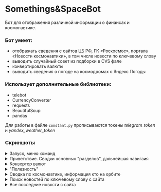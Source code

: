 # Somethings&SpaceBot
Бот для отображения различной информации о финансах и космонавтике.

### Бот умеет:
- отображать сведения с сайтов ЦБ РФ, ГК «Роскосмос», портала «Новости космонавтики», в том числе новости по ключевому слову
- выводить случайный совет из подборки в CVS фале
- конвертировать валюты
- выводить сведения о погоде на космодромах с Яндекс.Погоды

### Использует дополнительные библиотеки: 
- telebot
- CurrencyConverter
- requests
- BeautifulSoup
- pandas

Для работы в файле `constant.py` прописываются токены _telegram_token_ и _yandex_weather_token_

### Скриншоты

<details>
  <summary>Запуск, меню команд</summary>
  
  ![](https://github.com/Satura/Finance_Space_Bot/blob/main/screenshots/01_start.png)
   
</details>

<details>
  <summary>Приветствие. Сводки основных "разделов", дальнейшая навигаия</summary>
  
  ![](https://github.com/Satura/Finance_Space_Bot/blob/main/screenshots/02_%D1%80%D0%B0%D0%B7%D0%B4%D0%B5%D0%BB%D1%8B.png)
   
</details>

<details>
  <summary>Конвертер валют</summary>
  
  ![](https://github.com/Satura/Finance_Space_Bot/blob/main/screenshots/03_%D0%BA%D0%BE%D0%BD%D0%B2%D0%B5%D1%80%D1%82%D0%B5%D1%80.png)
   
</details>

<details>
  <summary>"Полезность"</summary>
  
  ![](https://github.com/Satura/Finance_Space_Bot/blob/main/screenshots/04_%D0%BF%D0%BE%D0%BB%D0%B5%D0%B7%D0%BD%D0%BE%D1%81%D1%82%D1%8C.png)
   
</details>

<details>
  <summary>Сводка по космонавтике, информация кто на орбите</summary>
  
  ![](https://github.com/Satura/Finance_Space_Bot/blob/main/screenshots/05_%D1%80%D0%B0%D0%B7%D0%B4%D0%B5%D0%BB%20%D0%BA%D0%BE%D1%81%D0%BC%D0%BE%20(%D1%81%D0%B2%D0%BE%D0%B4%D0%BA%D0%B0%20%2B%20%D0%BD%D0%B0%20%D0%BE%D1%80%D0%B1%D0%B8%D1%82%D0%B5).png)
   
</details>

<details>
  <summary>Поиск новостей по ключевому слову с сайта</summary>
  
  ![](https://github.com/Satura/Finance_Space_Bot/blob/main/screenshots/06_%D0%BD%D0%BE%D0%B2%D0%BE%D1%81%D1%82%D0%B8%20%D0%BF%D0%BE%20%D0%BA%D0%BB%D1%8E%D1%87%D0%B5%D0%B2%D0%BE%D0%BC%D1%83%20%D1%81%D0%BB%D0%BE%D0%B2%D1%83.png)
   
</details>

<details>
  <summary>Все последние новости с сайта</summary>
  
  ![](https://github.com/Satura/Finance_Space_Bot/blob/main/screenshots/07_%D0%B2%D1%81%D0%B5%20%D0%BF%D0%BE%D1%81%D0%BB%D0%B5%D0%B4%D0%BD%D0%B8%D0%B5%20%D0%BD%D0%BE%D0%B2%D0%BE%D1%81%D1%82%D0%B8.png)
   
</details>